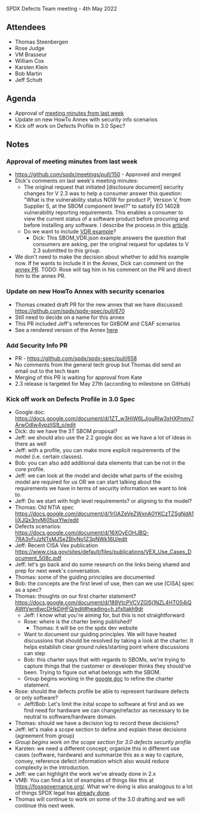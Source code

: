 SPDX Defects Team meeting - 4th May 2022

## Attendees
* Thomas Steenbergen
* Rose Judge
* VM Brasseur
* William Cox
* Karsten Klein
* Bob Martin
* Jeff Schutt

## Agenda
* Approval of [meeting minutes from last week](https://github.com/spdx/meetings/pull/150)
* Update on new HowTo Annex with security info scenarios
* Kick off work on Defects Profile in 3.0 Spec?

## Notes
### Approval of meeting minutes from last week
* https://github.com/spdx/meetings/pull/150 - Approved and merged
* Dick's comments on last week's meeting minutes:
  * The original request that initiated [disclosure document] security changes for V 2.3 was to help a consumer answer this question: "What is the vulnerability status NOW for product P, Version V, from Supplier S, at the SBOM component level?" to satisfy EO 14028 vulnerability reporting requirements. This enables a consumer to view the current status of a software product before procuring and before installing any software. I describe the process in this [article](https://energycentral.com/c/um/bod-and-c-level-series-software-vulnerability-reporting-and-risk-management).
  * Do we want to include [VDR example](https://github.com/rjb4standards/REA-Products/blob/128d90835317bb9895979441ea7eb065dccd162e/SBOM_VDR.json)?
    * Dick: This SBOM_VDR.json example answers the question that consumers are asking, per the original request for updates to V 2.3 submitted to this group.
* We don't need to make the decision about whether to add his example now. If he wants to include it in the Annex, Dick can comment on the [annex PR](https://github.com/spdx/spdx-spec/pull/670). TODO: Rose will tag him in his comment on the PR and direct him to the annex PR.

### Update on new HowTo Annex with security scenarios
* Thomas created draft PR for the new annex that we have discussed: https://github.com/spdx/spdx-spec/pull/670
* Still need to decide on a name for this annex
* This PR included Jeff's references for GitBOM and CSAF scenarios
* See a rendered version of the Annex [here](https://github.com/spdx/spdx-spec/blob/b738c3c4bcf9cd43b8f8459784619d814fefa9ee/chapters/how-to-use.md)

### Add Security Info PR
* PR - https://github.com/spdx/spdx-spec/pull/658
* No comments from the general tech group but Thomas did send an email out to the tech team
* Merging of this PR is waiting for approval from Kate
* 2.3 release is targeted for May 27th (according to milestone on GitHub)

### Kick off work on Defects Profile in 3.0 Spec
* Google doc: https://docs.google.com/document/d/1ZT_w3HiW6LJjouRlw3xHXPnmy7ArwOdlw4vpzIjS9_o/edit
* Dick: do we have the 3T SBOM proposal?
* Jeff: we should also use the 2.2 google doc as we have a lot of ideas in there as well
* Jeff: with a profile, you can make more explicit requirements of the model (i.e. certain classes). 
* Bob: you can also add additional data elements that can be not in the core profile.
* Jeff: we can look at the model and decide what parts of the exisitng model are required for us OR we can start talking about the requirements we have in terms of security information we want to link to.
* Jeff: Do we start with high level requirements? or aligning to the model?
* Thomas: Old NTIA spec https://docs.google.com/document/d/1rOAZeVeZWxnA0YKCzTZSgNdA1liXJQx3nvMi05uxYlw/edit
* Defects scenarios: https://docs.google.com/document/d/16XOyEOHJBQ-7RA3vFrJzNTsMJSeZBIvNo1Z3pNWk16U/edit
* Jeff: Recent CISA Vex publication https://www.cisa.gov/sites/default/files/publications/VEX_Use_Cases_Document_508c.pdf
* Jeff: let's go back and do some research on the links being shared and prep for next week's conversation.
* Thomas: some of the guiding principles are documented
* Bob: the concepts are the first level of use, then can we use [CISA] spec as a spec?
* Thomas: thoughts on our first charter statement? https://docs.google.com/document/d/189VtcPVCVZGl5j1NZL4HTO54iQAWtVwn6wcDHkDiHFQ/edit#heading=h.zfxltakh9dr
  * Jeff: I know what you're aiming for, but this is not straightforward
  * Rose: where is the charter being published?
    * Thomas: it will be on the spdx dev website
  * Want to document our guiding principles. We will have heated discussions that should be resolved by taking a look at the charter. It helps establish clear ground rules/starting point where discussions can step
  * Bob: this charter says that with regards to SBOMs, we're trying to capture things that the customer or developer thinks they should've been. Trying to figure out what belongs with the SBOM.
  * Group begins working in the [google doc](https://docs.google.com/document/d/189VtcPVCVZGl5j1NZL4HTO54iQAWtVwn6wcDHkDiHFQ/edit#heading=h.zfxltakh9dr) to refine the charter statement.
* Rose: should the defects profile be able to represent hardware defects or only software?
  * Jeff/Bob: Let's limit the inital scope to software at first and as we find need for hardware we can change/refactor as necessary to be neutral to software/hardware domain.
* Thomas: should we have a decision log to record these decisions?
* Jeff: let's make a scope section to define and explain these decisions (agreement from group)
* *Group begins work on the scope section for 3.0 defects security profile*
* Karsten: we need a different concept; organize this in different use cases (software, hardware) and summarize this as a way to capture, convey, reference defect information which also would reduce complexity in the introduction.
* Jeff: we can highlight the work we've already done in 2.x
* VMB: You can find a lot of examples of things like this at https://fossgovernance.org/. What we're doing is also analogous to a lot of things SPDX legal has [already done](https://github.com/spdx/license-list-XML/blob/master/DOCS/license-inclusion-principles.md).
* Thomas will continue to work on some of the 3.0 drafting and we will continue this next week.

